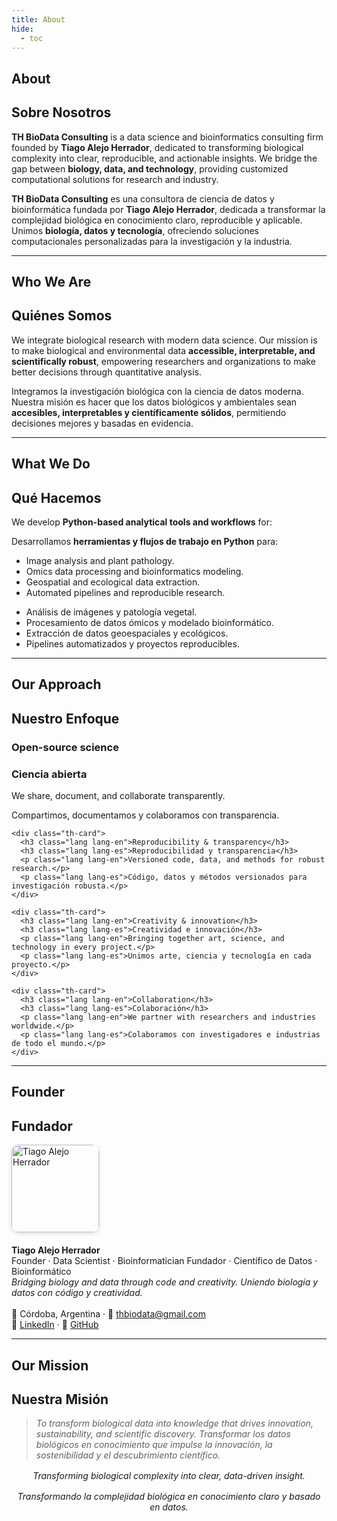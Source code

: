 ```yaml
---
title: About
hide:
  - toc
---
```


<!-- ====================== SECCIÓN PRINCIPAL ====================== -->
<section class="th-section">

  <h1 class="lang lang-en">About</h1>
  <h1 class="lang lang-es">Sobre Nosotros</h1>

  <p class="th-paragraph lang lang-en">
    <strong>TH BioData Consulting</strong> is a data science and bioinformatics consulting firm founded by
    <strong>Tiago Alejo Herrador</strong>, dedicated to transforming biological complexity into clear, reproducible,
    and actionable insights. We bridge the gap between <strong>biology, data, and technology</strong>, providing
    customized computational solutions for research and industry.
  </p>

  <p class="th-paragraph lang lang-es">
    <strong>TH BioData Consulting</strong> es una consultora de ciencia de datos y bioinformática fundada por
    <strong>Tiago Alejo Herrador</strong>, dedicada a transformar la complejidad biológica en conocimiento claro,
    reproducible y aplicable. Unimos <strong>biología, datos y tecnología</strong>, ofreciendo soluciones
    computacionales personalizadas para la investigación y la industria.
  </p>

  <hr/>

  <h2 class="lang lang-en">Who We Are</h2>
  <h2 class="lang lang-es">Quiénes Somos</h2>

  <p class="th-paragraph lang lang-en">
    We integrate biological research with modern data science. Our mission is to make biological and environmental
    data <strong>accessible, interpretable, and scientifically robust</strong>, empowering researchers and organizations
    to make better decisions through quantitative analysis.
  </p>

  <p class="th-paragraph lang lang-es">
    Integramos la investigación biológica con la ciencia de datos moderna. Nuestra misión es hacer que los datos
    biológicos y ambientales sean <strong>accesibles, interpretables y científicamente sólidos</strong>, permitiendo
    decisiones mejores y basadas en evidencia.
  </p>

  <hr/>

  <h2 class="lang lang-en">What We Do</h2>
  <h2 class="lang lang-es">Qué Hacemos</h2>

  <p class="th-paragraph lang lang-en">
    We develop <strong>Python-based analytical tools and workflows</strong> for:
  </p>
  <p class="th-paragraph lang lang-es">
    Desarrollamos <strong>herramientas y flujos de trabajo en Python</strong> para:
  </p>

  <ul class="lang lang-en">
    <li>Image analysis and plant pathology.</li>
    <li>Omics data processing and bioinformatics modeling.</li>
    <li>Geospatial and ecological data extraction.</li>
    <li>Automated pipelines and reproducible research.</li>
  </ul>

  <ul class="lang lang-es">
    <li>Análisis de imágenes y patología vegetal.</li>
    <li>Procesamiento de datos ómicos y modelado bioinformático.</li>
    <li>Extracción de datos geoespaciales y ecológicos.</li>
    <li>Pipelines automatizados y proyectos reproducibles.</li>
  </ul>

  <hr/>

  <h2 class="lang lang-en">Our Approach</h2>
  <h2 class="lang lang-es">Nuestro Enfoque</h2>

  <div class="th-cards">
    <div class="th-card">
      <h3 class="lang lang-en">Open-source science</h3>
      <h3 class="lang lang-es">Ciencia abierta</h3>
      <p class="lang lang-en">We share, document, and collaborate transparently.</p>
      <p class="lang lang-es">Compartimos, documentamos y colaboramos con transparencia.</p>
    </div>

    <div class="th-card">
      <h3 class="lang lang-en">Reproducibility & transparency</h3>
      <h3 class="lang lang-es">Reproducibilidad y transparencia</h3>
      <p class="lang lang-en">Versioned code, data, and methods for robust research.</p>
      <p class="lang lang-es">Código, datos y métodos versionados para investigación robusta.</p>
    </div>

    <div class="th-card">
      <h3 class="lang lang-en">Creativity & innovation</h3>
      <h3 class="lang lang-es">Creatividad e innovación</h3>
      <p class="lang lang-en">Bringing together art, science, and technology in every project.</p>
      <p class="lang lang-es">Unimos arte, ciencia y tecnología en cada proyecto.</p>
    </div>

    <div class="th-card">
      <h3 class="lang lang-en">Collaboration</h3>
      <h3 class="lang lang-es">Colaboración</h3>
      <p class="lang lang-en">We partner with researchers and industries worldwide.</p>
      <p class="lang lang-es">Colaboramos con investigadores e industrias de todo el mundo.</p>
    </div>
  </div>

  <hr/>

  <h2 class="lang lang-en">Founder</h2>
  <h2 class="lang lang-es">Fundador</h2>

  <div class="th-card th-card--founder">
    <div class="th-card__body" style="display:flex;align-items:flex-start;gap:20px;flex-wrap:wrap;">
      <div style="flex-shrink:0;">
        <img src="/assets/tiago_profile.png" alt="Tiago Alejo Herrador" width="140"
             style="border-radius:12px;box-shadow:0 2px 6px rgba(0,0,0,0.15);">
      </div>
      <div style="max-width:650px;">
        <strong>Tiago Alejo Herrador</strong><br>
        <span class="lang lang-en">Founder · Data Scientist · Bioinformatician</span>
        <span class="lang lang-es">Fundador · Científico de Datos · Bioinformático</span><br>
        <em class="lang lang-en">Bridging biology and data through code and creativity.</em>
        <em class="lang lang-es">Uniendo biología y datos con código y creatividad.</em><br><br>
        📍 Córdoba, Argentina · 📧 <a href="mailto:thbiodata@gmail.com">thbiodata@gmail.com</a><br>
        🔗 <a href="https://www.linkedin.com/in/tiago-alejo-herrador-425090316" target="_blank">LinkedIn</a> ·
        🔗 <a href="https://github.com/tiagoalejoh" target="_blank">GitHub</a>
      </div>
    </div>
  </div>

  <hr/>

  <h2 class="lang lang-en">Our Mission</h2>
  <h2 class="lang lang-es">Nuestra Misión</h2>

  <blockquote>
    <em class="lang lang-en">To transform biological data into knowledge that drives innovation, sustainability, and scientific discovery.</em>
    <em class="lang lang-es">Transformar los datos biológicos en conocimiento que impulse la innovación, la sostenibilidad y el descubrimiento científico.</em>
  </blockquote>

  <div align="center" class="th-footer-quote lang lang-en" style="margin-top:1rem;">
    <em>Transforming biological complexity into clear, data-driven insight.</em>
  </div>
  <div align="center" class="th-footer-quote lang lang-es" style="margin-top:1rem;">
    <em>Transformando la complejidad biológica en conocimiento claro y basado en datos.</em>
  </div>

</section>
